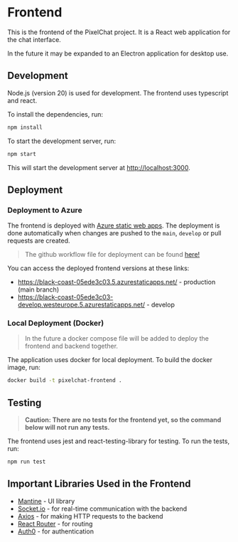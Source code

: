 # Frontend

This is the frontend of the PixelChat project. It is a React web application for the chat interface.

In the future it may be expanded to an Electron application for desktop use.

## Development

Node.js (version 20) is used for development. The frontend uses typescript and react.

To install the dependencies, run:

```bash
npm install
```

To start the development server, run:

```bash
npm start
```

This will start the development server at [http://localhost:3000](http://localhost:3000).


## Deployment

### Deployment to Azure

The frontend is deployed with [Azure static web apps](https://azure.microsoft.com/en-us/products/app-service/static). The deployment is done automatically when changes are pushed to the `main`, `develop` or pull requests are created.

> The github workflow file for deployment can be found [here!](.github/workflows/azure-static-web-apps-black-coast-05ede3c03.yml)

You can access the deployed frontend versions at these links:
- https://black-coast-05ede3c03.5.azurestaticapps.net/ - production (main branch)
- https://black-coast-05ede3c03-develop.westeurope.5.azurestaticapps.net/ - develop
### Local Deployment (Docker)

> In the future a docker compose file will be added to deploy the frontend and backend together.

The application uses docker for local deployment. To build the docker image, run:

```bash
docker build -t pixelchat-frontend .
```


## Testing

> **Caution: There are no tests for the frontend yet, so the command below will not run any tests.**

The frontend uses jest and react-testing-library for testing. To run the tests, run:

```bash
npm run test
```

## Important Libraries Used in the Frontend

- [Mantine](https://mantine.dev/) - UI library
- [Socket.io](https://socket.io/) - for real-time communication with the backend
- [Axios](https://axios-http.com/) - for making HTTP requests to the backend
- [React Router](https://reactrouter.com/) - for routing
- [Auth0](https://auth0.com/) - for authentication

